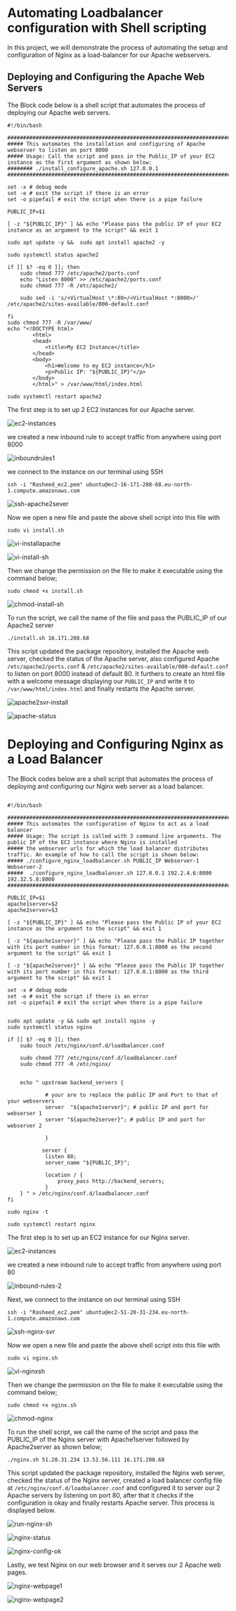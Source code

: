 # Automating Loadbalancer configuration with Shell scripting

In this project, we will demonstrate the process of automating the setup and configuration of Nginx as a load-balancer for our Apache webservers. 

## Deploying and Configuring the Apache Web Servers

The Block code below is a shell script that automates the process of deploying our Apache web servers. 

```
#!/bin/bash

####################################################################################################################
##### This automates the installation and configuring of Apache webserver to listen on port 8000
##### Usage: Call the script and pass in the Public_IP of your EC2 instance as the first argument as shown below:
######## ./install_configure_apache.sh 127.0.0.1
####################################################################################################################

set -x # debug mode
set -e # exit the script if there is an error
set -o pipefail # exit the script when there is a pipe failure

PUBLIC_IP=$1

[ -z "${PUBLIC_IP}" ] && echo "Please pass the public IP of your EC2 instance as an argument to the script" && exit 1

sudo apt update -y &&  sudo apt install apache2 -y

sudo systemctl status apache2

if [[ $? -eq 0 ]]; then
    sudo chmod 777 /etc/apache2/ports.conf
    echo "Listen 8000" >> /etc/apache2/ports.conf
    sudo chmod 777 -R /etc/apache2/

    sudo sed -i 's/<VirtualHost \*:80>/<VirtualHost *:8000>/' /etc/apache2/sites-available/000-default.conf

fi
sudo chmod 777 -R /var/www/
echo "<!DOCTYPE html>
        <html>
        <head>
            <title>My EC2 Instance</title>
        </head>
        <body>
            <h1>Welcome to my EC2 instance</h1>
            <p>Public IP: "${PUBLIC_IP}"</p>
        </body>
        </html>" > /var/www/html/index.html

sudo systemctl restart apache2

```

The first step is to set up 2 EC2 instances for our Apache server. 

![ec2-instances](images/ec2-instances.png)

we created a new inbound rule to accept traffic from anywhere using port 8000

![inboundrules1](images/inbound-rules1.png)

we connect to the instance on our terminal using SSH 

`ssh -i "Rasheed_ec2.pem" ubuntu@ec2-16-171-208-68.eu-north-1.compute.amazonaws.com`

![ssh-apache2sever](images/ssh-apache2svr.png)

Now we open a new file and paste the above shell script into this file with 

`sudo vi install.sh
`

![vi-installapache](images/vi-installapache.png)

![vi-install-sh](images/vi-install-sh.png)

Then we change the permission on the file to make it executable using the command below;

`sudo chmod +x install.sh
`

![chmod-install-sh](images/cmod-install-sh.png)

To run the script, we call the name of the file and pass the PUBLIC_IP of our Apache2 server

`./install.sh 16.171.208.68
`

This script updated the package repository, installed the Apache web server, checked the status of the Apache server, also configured Apache `/etc/apache2/ports.conf` & `/etc/apache2/sites-available/000-default.conf` to listen on port 8000 instead of default 80. It furthers to create an html file with a welcome message displaying our `PUBLIC_IP` and write it to `/var/www/html/index.html` and finally restarts the Apache server. 

![apache2svr-install](images/apache2svr-install.png)


![apache-status](images/apache-status.png)


# Deploying and Configuring Nginx as a Load Balancer

The Block codes below are a shell script that automates the process of deploying and configuring our Nginx web server as a load balancer. 

```

#!/bin/bash

######################################################################################################################
##### This automates the configuration of Nginx to act as a load balancer
##### Usage: The script is called with 3 command line arguments. The public IP of the EC2 instance where Nginx is installed
##### the webserver urls for which the load balancer distributes traffic. An example of how to call the script is shown below:
##### ./configure_nginx_loadbalancer.sh PUBLIC_IP Webserver-1 Webserver-2
#####  ./configure_nginx_loadbalancer.sh 127.0.0.1 192.2.4.6:8000  192.32.5.8:8000
############################################################################################################# 

PUBLIC_IP=$1
apache1server=$2
apache2server=$3

[ -z "${PUBLIC_IP}" ] && echo "Please pass the Public IP of your EC2 instance as the argument to the script" && exit 1

[ -z "${apache1server}" ] && echo "Please pass the Public IP together with its port number in this format: 127.0.0.1:8000 as the second argument to the script" && exit 1

[ -z "${apache2server}" ] && echo "Please pass the Public IP together with its port number in this format: 127.0.0.1:8000 as the third argument to the script" && exit 1

set -x # debug mode
set -e # exit the script if there is an error
set -o pipefail # exit the script when there is a pipe failure


sudo apt update -y && sudo apt install nginx -y
sudo systemctl status nginx

if [[ $? -eq 0 ]]; then
    sudo touch /etc/nginx/conf.d/loadbalancer.conf

    sudo chmod 777 /etc/nginx/conf.d/loadbalancer.conf
    sudo chmod 777 -R /etc/nginx/

    
    echo " upstream backend_servers {

            # your are to replace the public IP and Port to that of your webservers
            server  "${apache1server}"; # public IP and port for webserser 1
            server "${apache2server}"; # public IP and port for webserver 2

            }

           server {
            listen 80;
            server_name "${PUBLIC_IP}";

            location / {
                proxy_pass http://backend_servers;   
            }
    } " > /etc/nginx/conf.d/loadbalancer.conf
fi

sudo nginx -t

sudo systemctl restart nginx

```

The first step is to set up an EC2 instance for our Nginx server. 

![ec2-instances](images/ec2-instances.png)

we created a new inbound rule to accept traffic from anywhere using port 80

![inbound-rules-2](images/inbound-rules2.png)

Next, we connect to the instance on our terminal using SSH 

`ssh -i "Rasheed_ec2.pem" ubuntu@ec2-51-20-31-234.eu-north-1.compute.amazonaws.com`

![ssh-nginx-svr](images/ssh-nginx-svr.png)

Now we open a new file and paste the above shell script into this file with 

`sudo vi nginx.sh
`

![vi-nginxsh](images/vi-nginxsh.png)

Then we change the permission on the file to make it executable using the command below;

`sudo chmod +x nginx.sh
`

![chmod-nginx](images/cmod-nginx.png)

To run the shell script, we call the name of the script and pass the PUBLIC_IP of the Nginx server with Apache1server followed by Apache2server as shown below;

`./nginx.sh 51.20.31.234 13.51.56.111 16.171.208.68
`

This script updated the package repository, installed the Nginx web server, checked the status of the Nginx server, created a load balancer config file at `/etc/nginx/conf.d/loadbalancer.conf` and configured it to server our 2 Apache servers by listening on port 80, after that it checks if the configuration is okay and finally restarts Apache server. This process is displayed below. 

![run-nginx-sh](images/nginx-config-1.png)

![nginx-status](images/nginx-status.png)

![nginx-config-ok](images/nginx-config-ok.png)

Lastly, we test Nginx on our web browser and it serves our 2 Apache web pages. 

![nginx-webpage1](images/nginxwebpage1.png)

![nginx-webpage2](images/nginxwebpage2.png)
